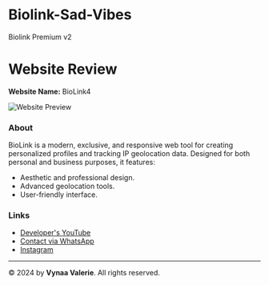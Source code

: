 # Biolink-Sad-Vibes
Biolink Premium v2
# Website Review  
**Website Name:** BioLink4  

![Website Preview](https://itzpire.com/file/bcbda4043337.jpg)  

### About  
BioLink is a modern, exclusive, and responsive web tool for creating personalized profiles and tracking IP geolocation data. Designed for both personal and business purposes, it features:  
- Aesthetic and professional design.  
- Advanced geolocation tools.  
- User-friendly interface.  

### Links  
- [Developer's YouTube](https://youtube.com/@VynaaChan)  
- [Contact via WhatsApp](https://wa.me/message/2MOJNXNC45Y5E1)  
- [Instagram](https://instagram.com/vynaa_valerie)  

---

© 2024 by **Vynaa Valerie**. All rights reserved.
